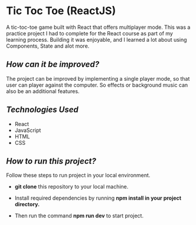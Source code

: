 # **Tic Toc Toe (ReactJS)**

A tic-toc-toe game built with React that offers multiplayer mode. This was a practice project I had to complete for the React course as part of my learning process. Building it was enjoyable, and I learned a lot about using Components, State and alot more.

***How can it be improved?***
------------------------------
The project can be improved by implementing a single player mode, so that user can player against the computer. So effects or background music can also be an additional features.


  ***Technologies Used***
------------------------

  * React
  * JavaScript
  * HTML
  * CSS

  ***How to run this project?***
------------------------

Follow these steps to run project in your local environment.

  -  **git clone** this repository to your local machine.
  - Install required dependencies by running **npm install in your project directory.**

  - Then run the command **npm run dev** to start project.